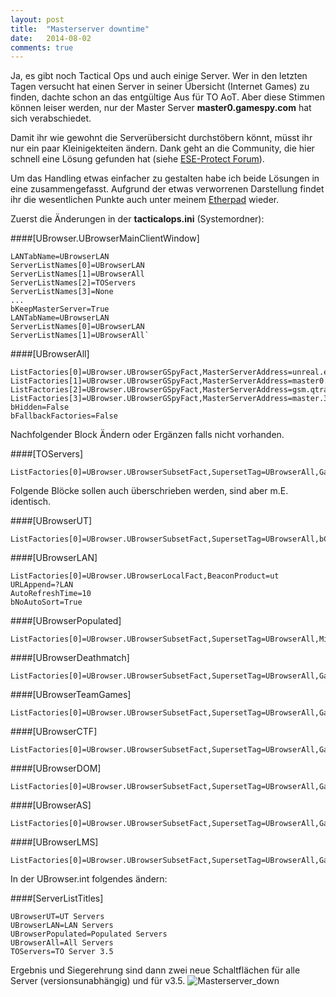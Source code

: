 ```yaml
---
layout: post
title:  "Masterserver downtime"
date:   2014-08-02 
comments: true
---
```


Ja, es gibt noch Tactical Ops und auch einige Server. Wer in den letzten Tagen versucht hat einen Server in seiner Übersicht (Internet Games) zu finden, dachte schon an das entgültige Aus für TO AoT. Aber diese Stimmen können leiser werden, nur der Master Server **master0.gamespy.com** hat sich verabschiedet.

Damit ihr wie gewohnt die Serverübersicht durchstöbern könnt, müsst ihr nur ein paar Kleinigekteiten ändern. Dank geht an die Community, die hier schnell eine Lösung gefunden hat (siehe [ESE-Protect Forum](http://ese-protect.de/homepage/forums.php?m=posts&p=32543#32543)).

Um das Handling etwas einfacher zu gestalten habe ich beide Lösungen in eine zusammengefasst. Aufgrund der etwas verworrenen Darstellung findet ihr die wesentlichen Punkte auch unter meinem [Etherpad](http://pad.netbuk.dk/p/TO-Master-Server) wieder.


Zuerst die Änderungen in der **tacticalops.ini** (Systemordner):

####[UBrowser.UBrowserMainClientWindow]

	LANTabName=UBrowserLAN
	ServerListNames[0]=UBrowserLAN
	ServerListNames[1]=UBrowserAll
	ServerListNames[2]=TOServers
	ServerListNames[3]=None
	...
	bKeepMasterServer=True
	LANTabName=UBrowserLAN
	ServerListNames[0]=UBrowserLAN
	ServerListNames[1]=UBrowserAll`

####[UBrowserAll]

	ListFactories[0]=UBrowser.UBrowserGSpyFact,MasterServerAddress=unreal.epicgames.com,MasterServerTCPPort=28900,Region=0,GameName=ut
	ListFactories[1]=UBrowser.UBrowserGSpyFact,MasterServerAddress=master0.gamespy.com,MasterServerTCPPort=28900,Region=0,GameName=ut
	ListFactories[2]=UBrowser.UBrowserGSpyFact,MasterServerAddress=gsm.qtracker.com,MasterServerTCPPort=28900,Region=0,GameName=ut
	ListFactories[3]=UBrowser.UBrowserGSpyFact,MasterServerAddress=master.333networks.com,MasterServerTCPPort=28900,Region=0,GameName=ut
	bHidden=False
	bFallbackFactories=False

Nachfolgender Block Ändern oder Ergänzen falls nicht vorhanden.

####[TOServers]
	
    ListFactories[0]=UBrowser.UBrowserSubsetFact,SupersetTag=UBrowserAll,GameType=TO350,bCompatibleServersOnly=True

Folgende Blöcke sollen auch überschrieben werden, sind aber m.E. identisch.

####[UBrowserUT]
	
    ListFactories[0]=UBrowser.UBrowserSubsetFact,SupersetTag=UBrowserAll,bCompatibleServersOnly=True

####[UBrowserLAN]
	
    ListFactories[0]=UBrowser.UBrowserLocalFact,BeaconProduct=ut
	URLAppend=?LAN
	AutoRefreshTime=10
	bNoAutoSort=True

####[UBrowserPopulated]
	
    ListFactories[0]=UBrowser.UBrowserSubsetFact,SupersetTag=UBrowserAll,MinPlayers=1,bCompatibleServersOnly=True

####[UBrowserDeathmatch]
	
    ListFactories[0]=UBrowser.UBrowserSubsetFact,SupersetTag=UBrowserAll,GameType=DeathMatchPlus,bCompatibleServersOnly=True

####[UBrowserTeamGames]
	
    ListFactories[0]=UBrowser.UBrowserSubsetFact,SupersetTag=UBrowserAll,GameType=TeamGamePlus,bCompatibleServersOnly=True

####[UBrowserCTF]
	
    ListFactories[0]=UBrowser.UBrowserSubsetFact,SupersetTag=UBrowserAll,GameType=CTFGame,bCompatibleServersOnly=True

####[UBrowserDOM]
	
    ListFactories[0]=UBrowser.UBrowserSubsetFact,SupersetTag=UBrowserAll,GameType=Domination,bCompatibleServersOnly=True

####[UBrowserAS]
	
    ListFactories[0]=UBrowser.UBrowserSubsetFact,SupersetTag=UBrowserAll,GameType=Assault,bCompatibleServersOnly=True

####[UBrowserLMS]

	ListFactories[0]=UBrowser.UBrowserSubsetFact,SupersetTag=UBrowserAll,GameType=LastManStanding,bCompatibleServersOnly=True


In der UBrowser.int folgendes ändern:
    
####[ServerListTitles]

	UBrowserUT=UT Servers
    UBrowserLAN=LAN Servers
    UBrowserPopulated=Populated Servers
    UBrowserAll=All Servers
    TOServers=TO Server 3.5

Ergebnis und Siegerehrung sind dann zwei neue Schaltflächen für alle Server (versionsunabhängig) und für v3.5.
![Masterserver_down](https://cloud.c2ko.de/index.php/core/preview.png?file=%2F_blogbilder%2Fto_masterserver.jpg&x=1920&y=945&a=true&scalingup=0&forceIcon=0)